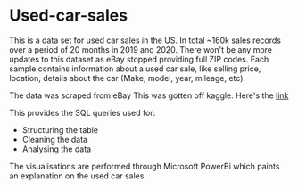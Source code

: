 # Used-car-sales
This is a data set for used car sales in the US. In total ~160k sales records over a period of 20 months in 2019 and 2020. There won't be any more updates to this dataset as eBay stopped providing full ZIP codes.
Each sample contains information about a used car sale, like selling price, location, details about the car (Make, model, year, mileage, etc).

The data was scraped from eBay
This was gotten off kaggle. Here's the [link](https://www.kaggle.com/datasets/tsaustin/us-used-car-sales-data)

This provides the SQL queries used for:
- Structuring the table
- Cleaning the data
- Analysing the data

The visualisations are performed through Microsoft PowerBi which paints an explanation on the used car sales
